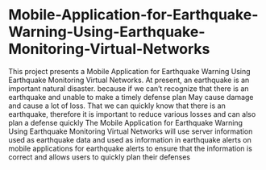 # Mobile-Application-for-Earthquake-Warning-Using-Earthquake-Monitoring-Virtual-Networks

This project presents a Mobile Application for Earthquake Warning Using
Earthquake Monitoring Virtual Networks. At present, an earthquake is an important
natural disaster. because if we can’t recognize that there is an earthquake and unable
to make a timely defense plan May cause damage and cause a lot of loss. That we
can quickly know that there is an earthquake, therefore it is important to reduce
various losses and can also plan a defense quickly The Mobile Application for
Earthquake Warning Using Earthquake Monitoring Virtual Networks will use server
information used as earthquake data and used as information in earthquake alerts on
mobile applications for earthquake alerts to ensure that the information is correct and
allows users to quickly plan their defenses
